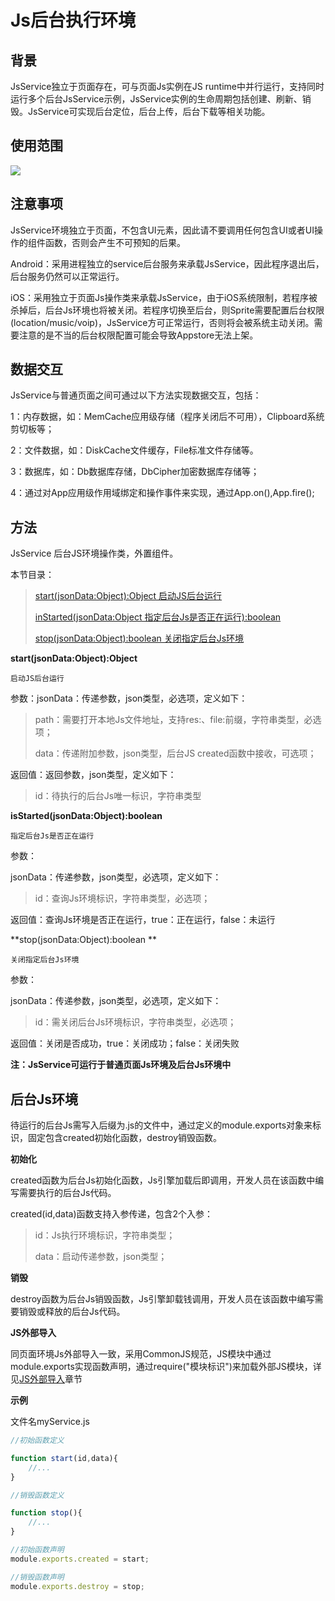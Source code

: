 # Js后台执行环境


<h2 id="cid_0">背景</h2>

JsService独立于页面存在，可与页面Js实例在JS runtime中并行运行，支持同时运行多个后台JsService示例，JsService实例的生命周期包括创建、刷新、销毁。JsService可实现后台定位，后台上传，后台下载等相关功能。


<h2 id="cid_1">使用范围</h2>


<image src="image/jsservice_1.png"/>



<h2 id="cid_2">注意事项</h2>

JsService环境独立于页面，不包含UI元素，因此请不要调用任何包含UI或者UI操作的组件函数，否则会产生不可预知的后果。

Android：采用进程独立的service后台服务来承载JsService，因此程序退出后，后台服务仍然可以正常运行。

iOS：采用独立于页面Js操作类来承载JsService，由于iOS系统限制，若程序被杀掉后，后台Js环境也将被关闭。若程序切换至后台，则Sprite需要配置后台权限(location/music/voip)，JsService方可正常运行，否则将会被系统主动关闭。需要注意的是不当的后台权限配置可能会导致Appstore无法上架。


<h2 id="cid_3">数据交互</h2>

JsService与普通页面之间可通过以下方法实现数据交互，包括：

1：内存数据，如：MemCache应用级存储（程序关闭后不可用），Clipboard系统剪切板等；

2：文件数据，如：DiskCache文件缓存，File标准文件存储等。

3：数据库，如：Db数据库存储，DbCipher加密数据库存储等；

4：通过对App应用级作用域绑定和操作事件来实现，通过App.on(),App.fire();


<h2 id="cid_4">方法</h2>

JsService 后台JS环境操作类，外置组件。

本节目录：

> [start(jsonData:Object):Object 启动JS后台运行](#ff_1)
> 
> [inStarted(jsonData:Object 指定后台Js是否正在运行):boolean](#ff_2)
> 
> [stop(jsonData:Object):boolean 关闭指定后台Js环境](#ff_3)




<span id="ff_1">**start(jsonData:Object):Object**</span>

<code>启动JS后台运行</code>

参数：jsonData：传递参数，json类型，必选项，定义如下：

> path：需要打开本地Js文件地址，支持res:、file:前缀，字符串类型，必选项；
> 
> data：传递附加参数，json类型，后台JS created函数中接收，可选项；

返回值：返回参数，json类型，定义如下：

> id：待执行的后台Js唯一标识，字符串类型



<span id="ff_2">**isStarted(jsonData:Object):boolean**</span>

<code>指定后台Js是否正在运行</code>

参数：

jsonData：传递参数，json类型，必选项，定义如下：

> id：查询Js环境标识，字符串类型，必选项；

返回值：查询Js环境是否正在运行，true：正在运行，false：未运行


<span id="ff_3">**stop(jsonData:Object):boolean **</span>

<code>关闭指定后台Js环境</code>

参数：

jsonData：传递参数，json类型，必选项，定义如下：

> id：需关闭后台Js环境标识，字符串类型，必选项；

返回值：关闭是否成功，true：关闭成功；false：关闭失败

**注：JsService可运行于普通页面Js环境及后台Js环境中**


<h2 id="cid_5">后台Js环境</h2>

待运行的后台Js需写入后缀为.js的文件中，通过定义的module.exports对象来标识，固定包含created初始化函数，destroy销毁函数。

**初始化**

created函数为后台Js初始化函数，Js引擎加载后即调用，开发人员在该函数中编写需要执行的后台Js代码。

created(id,data)函数支持入参传递，包含2个入参：

> id：Js执行环境标识，字符串类型；
> 
> data：启动传递参数，json类型；


**销毁**

destroy函数为后台Js销毁函数，Js引擎卸载钱调用，开发人员在该函数中编写需要销毁或释放的后台Js代码。


**JS外部导入**

同页面环境Js外部导入一致，采用CommonJS规范，JS模块中通过module.exports实现函数声明，通过require("模块标识")来加载外部JS模块，详见[JS外部导入](https://gitdocument.exmobi.cn/sprite-api/definejs.html)章节

**示例**

文件名myService.js

```javascript
//初始函数定义

function start(id,data){
	//...
}

//销毁函数定义

function stop(){
	//...
}

//初始函数声明
module.exports.created = start;

//销毁函数声明
module.exports.destroy = stop;
```